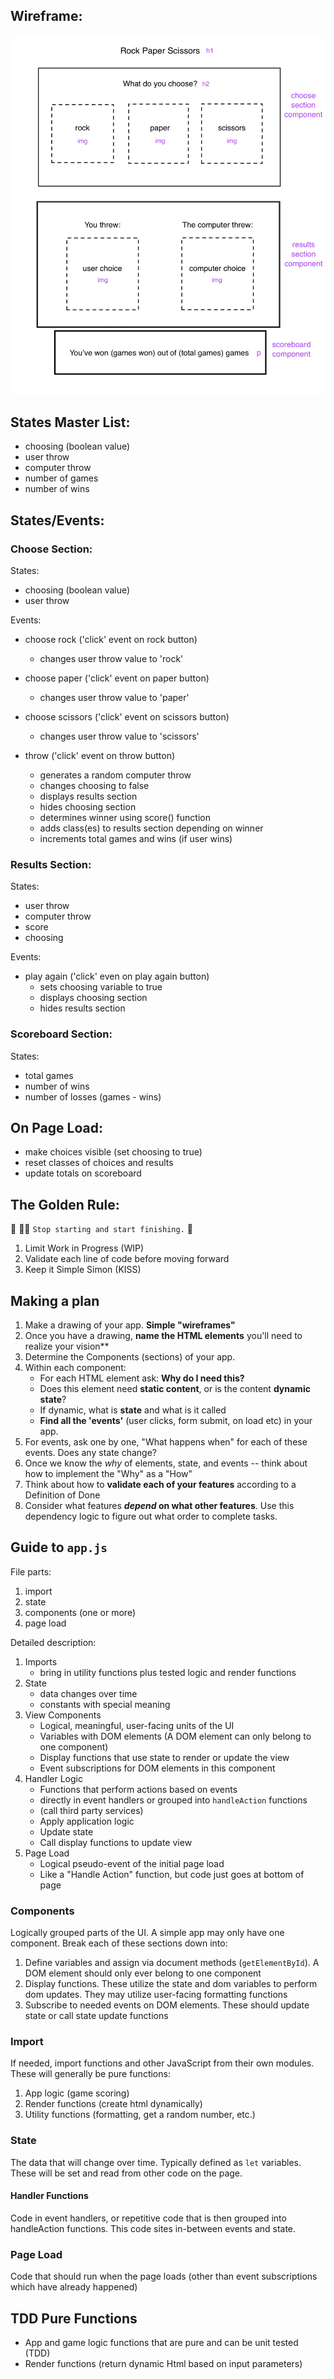 ## Wireframe:

![Wireframe](/assets/wireframe.png)

## States Master List:

- choosing (boolean value)
- user throw
- computer throw
- number of games
- number of wins

## States/Events:

### Choose Section:

States:

- choosing (boolean value)
- user throw

Events:

- choose rock ('click' event on rock button)

    - changes user throw value to 'rock'

- choose paper ('click' event on paper button)

    - changes user throw value to 'paper'

- choose scissors ('click' event on scissors button)

    - changes user throw value to 'scissors'

- throw ('click' event on throw button)

    - generates a random computer throw
    - changes choosing to false
    - displays results section
    - hides choosing section
    - determines winner using score() function
    - adds class(es) to results section depending on winner
    - increments total games and wins (if user wins)

### Results Section:

States:
- user throw
- computer throw
- score
- choosing

Events:
- play again ('click' even on play again button)
    - sets choosing variable to true
    - displays choosing section
    - hides results section

### Scoreboard Section:

States:
- total games
- number of wins
- number of losses (games - wins)


## On Page Load:
- make choices visible (set choosing to true)
- reset classes of choices and results
- update totals on scoreboard

## The Golden Rule:

🦸 🦸‍♂️ `Stop starting and start finishing.` 🏁

1. Limit Work in Progress (WIP)
1. Validate each line of code before moving forward
1. Keep it Simple Simon (KISS)

## Making a plan

1. Make a drawing of your app. **Simple "wireframes"**
1. Once you have a drawing, **name the HTML elements** you'll need to realize your vision**
1. Determine the Components (sections) of your app.
1. Within each component:
    - For each HTML element ask: **Why do I need this?**
    - Does this element need **static content**, or is the content **dynamic state**?
    - If dynamic, what is **state** and what is it called
    - **Find all the 'events'** (user clicks, form submit, on load etc) in your app. 
1. For events, ask one by one, "What happens when" for each of these events. Does any state change?
1. Once we know the _why_ of elements, state, and events -- think about how to implement the "Why" as a "How"
1. Think about how to **validate each of your features** according to a Definition of Done
1. Consider what features **_depend_ on what other features**. Use this dependency logic to figure out what order to complete tasks.

## Guide to `app.js`

File parts:

1. import
2. state
3. components (one or more)
4. page load

Detailed description:

1. Imports 
    - bring in utility functions plus tested logic and render functions
1. State
    - data changes over time
    - constants with special meaning
1. View Components
    - Logical, meaningful, user-facing units of the UI 
    - Variables with DOM elements (A DOM element can only belong to one component)
    - Display functions that use state to render or update the view
    - Event subscriptions for DOM elements in this component
1. Handler Logic
    - Functions that perform actions based on events
    - directly in event handlers or grouped into `handleAction` functions
    - (call third party services)
    - Apply application logic
    - Update state
    - Call display functions to update view
1. Page Load
    - Logical pseudo-event of the initial page load
    - Like a "Handle Action" function, but code just goes at bottom of page

### Components

Logically grouped parts of the UI. A simple app may only have one component. Break each of these sections down into:

1. Define variables and assign via document methods (`getElementById`). A DOM element should only ever belong to one component
1. Display functions. These utilize the state and dom variables to perform dom updates. They may utilize user-facing formatting functions
1. Subscribe to needed events on DOM elements. These should update state or call state update functions

### Import

If needed, import functions and other JavaScript from their own modules. These will generally be pure functions:

1. App logic (game scoring)
1. Render functions (create html dynamically)
1. Utility functions (formatting, get a random number, etc.)

### State

The data that will change over time. Typically defined as `let` variables. These will be set and read from other code on the page.

#### Handler Functions

Code in event handlers, or repetitive code that is then grouped into handleAction functions. This code sites in-between events and state.

### Page Load

Code that should run when the page loads (other than event subscriptions which have already happened)

## TDD Pure Functions

- App and game logic functions that are pure and can be unit tested (TDD)
- Render functions (return dynamic Html based on input parameters)
